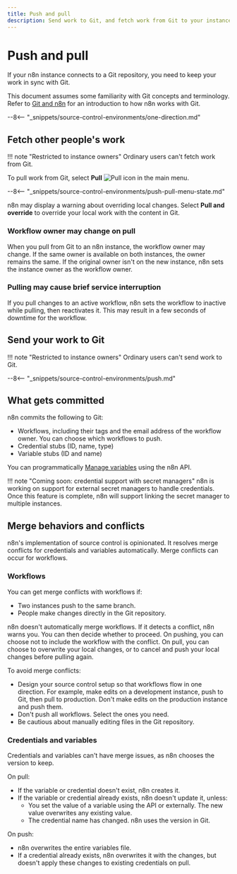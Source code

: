 ```yaml
---
title: Push and pull
description: Send work to Git, and fetch work from Git to your instance.
---
```


# Push and pull

If your n8n instance connects to a Git repository, you need to keep your work in sync with Git.

This document assumes some familiarity with Git concepts and terminology. Refer to [Git and n8n](/source-control-environments/understand/git/) for an introduction to how n8n works with Git.

--8<-- "_snippets/source-control-environments/one-direction.md"

## Fetch other people's work

!!! note "Restricted to instance owners"
	Ordinary users can't fetch work from Git.

To pull work from Git, select **Pull** <span class="inline-image">![Pull icon](/_images/source-control-environments/pull-icon.png)</span> in the main menu.

--8<-- "_snippets/source-control-environments/push-pull-menu-state.md"

n8n may display a warning about overriding local changes. Select **Pull and override** to override your local work with the content in Git.

### Workflow owner may change on pull

When you pull from Git to an n8n instance, the workflow owner may change. If the same owner is available on both instances, the owner remains the same. If the original owner isn't on the new instance, n8n sets the instance owner as the workflow owner.

### Pulling may cause brief service interruption

If you pull changes to an active workflow, n8n sets the workflow to inactive while pulling, then reactivates it. This may result in a few seconds of downtime for the workflow.

## Send your work to Git

!!! note "Restricted to instance owners"
	Ordinary users can't send work to Git.

--8<-- "_snippets/source-control-environments/push.md"

## What gets committed

n8n commits the following to Git:

* Workflows, including their tags and the email address of the workflow owner. You can choose which workflows to push.
* Credential stubs (ID, name, type)
* Variable stubs (ID and name)

You can programmatically [Manage variables](/source-control-environments/using/manage-variables/) using the n8n API.

!!! note "Coming soon: credential support with secret managers"
	n8n is working on support for external secret managers to handle credentials. Once this feature is complete, n8n will support linking the secret manager to multiple instances.

## Merge behaviors and conflicts

n8n's implementation of source control is opinionated. It resolves merge conflicts for credentials and variables automatically. Merge conflicts can occur for workflows.

### Workflows

You can get merge conflicts with workflows if:

* Two instances push to the same branch.
* People make changes directly in the Git repository.

n8n doesn't automatically merge workflows. If it detects a conflict, n8n warns you. You can then decide whether to proceed. On pushing, you can choose not to include the workflow with the conflict. On pull, you can choose to overwrite your local changes, or to cancel and push your local changes before pulling again.

To avoid merge conflicts:

* Design your source control setup so that workflows flow in one direction. For example, make edits on a development instance, push to Git, then pull to production. Don't make edits on the production instance and push them.
* Don't push all workflows. Select the ones you need.
* Be cautious about manually editing files in the Git repository.

### Credentials and variables

Credentials and variables can't have merge issues, as n8n chooses the version to keep.

On pull:

* If the variable or credential doesn't exist, n8n creates it.
* If the variable or credential already exists, n8n doesn't update it, unless:
	* You set the value of a variable using the API or externally. The new value overwrites any existing value.
	* The credential name has changed. n8n uses the version in Git.

On push:

* n8n overwrites the entire variables file.
* If a credential already exists, n8n overwrites it with the changes, but doesn't apply these changes to existing credentials on pull.

